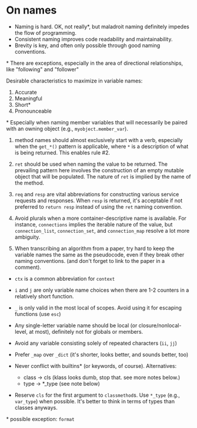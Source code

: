 # On names

* Naming is hard. OK, not really\*, but maladroit naming definitely
  impedes the flow of programming.
* Consistent naming improves code readability and maintainability.
* Brevity is key, and often only possible through good naming
  conventions.

\* There are exceptions, especially in the area of directional
relationships, like "following" and "follower"

Desirable characteristics to maximize in variable names:

1. Accurate
2. Meaningful
3. Short*
4. Pronounceable

\* Especially when naming member variables that will necessarily be
   paired with an owning object (e.g., `myobject.member_var`).

1. method names should almost exclusively start with a verb, especially
   when the `get_*()` pattern is applicable, where `*` is a description of
   what is being returned. This enables rule #2.

2. `ret` should be used when naming the value to be returned. The
   prevailing pattern here involves the construction of an empty
   mutable object that will be populated. The nature of `ret` is
   implied by the name of the method.

3. `req` and `resp` are vital abbreviations for constructing various
   service requests and responses. When `resp` is returned, it's
   acceptable if not preferred to `return resp` instead of using the
   `ret` naming convention.

4. Avoid plurals when a more container-descriptive name is
   available. For instance, `connections` implies the iterable nature
   of the value, but `connection_list`, `connection_set`, and
   `connection_map` resolve a lot more ambiguity.

5. When transcribing an algorithm from a paper, try hard to keep the
   variable names the same as the pseudocode, even if they break other
   naming conventions. (and don't forget to link to the paper in a
   comment).

- `ctx` is a common abbreviation for `context`
- `i` and `j` are only variable name choices when there are 1-2
  counters in a relatively short function.
- `_` is only valid in the most local of scopes. Avoid using it for
  escaping functions (use `esc`)
- Any single-letter variable name should be local (or
  closure/nonlocal-level, at most), definitely not for globals or
  members.
- Avoid any variable consisting solely of repeated characters (`ii`, `jj`)
- Prefer `_map` over `_dict` (it's shorter, looks better, and sounds
  better, too)
- Never conflict with builtins* (or keywords, of course). Alternatives:

  * class -> cls (klass looks dumb, stop that. see more notes below.)
  * type -> *_type (see note below)

- Reserve `cls` for the first argument to `classmethod`s. Use `*_type`
  (e.g., `var_type`) when possible. It's better to think in terms of
  types than classes anyways.

\* possible exception: `format`
